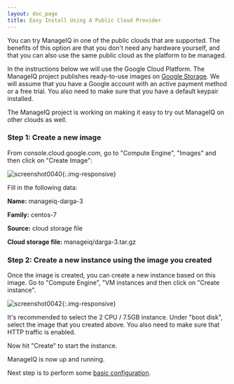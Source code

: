 ```yaml
---
layout: doc_page
title: Easy Install Using A Public Cloud Provider
---
```


You can try ManageIQ in one of the public clouds that are supported. The
benefits of this option are that you don't need any hardware yourself, and that
you can also use the same public cloud as the platform to be managed.

In the instructions below we will use the Google Cloud Platform. The ManageIQ
project publishes ready-to-use images on [Google
Storage](https://console.cloud.google.com/storage/browser/manageiq). We will
assume that you have a Google account with an active payment method or a free
trial. You also need to make sure that you have a default keypair installed.

The ManageIQ project is working on making it easy to try out ManageIQ on other
clouds as well.

### Step 1: Create a new image

From console.cloud.google.com, go to "Compute Engine", "Images" and then click
on "Create Image":

![screenshot0040](/assets/images/docs/screenshot_0040.png){:.img-responsive}

Fill in the following data:

**Name:** manageiq-darga-3

**Family:** centos-7

**Source:** cloud storage file

**Cloud storage file:** manageiq/darga-3.tar.gz

### Step 2: Create a new instance using the image you created

Once the image is created, you can create a new instance based on this image.
Go to "Compute Engine", "VM instances and then click on "Create instance".

![screenshot0042](/assets/images/docs/screenshot_0042.png){:.img-responsive}

It's recommended to select the 2 CPU / 7.5GB instance. Under "boot disk",
select the image that you created above. You also need to make sure that HTTP
traffic is enabled.

Now hit "Create" to start the instance.

ManageIQ is now up and running.

Next step is to perform some [basic
configuration](/docs/get-started/basic-configuration).
